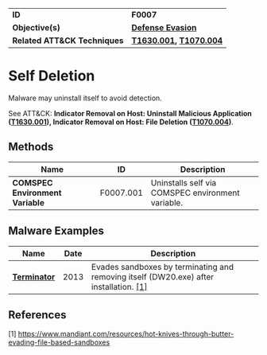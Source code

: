 
<table>
<tr>
<td><b>ID</b></td>
<td><b>F0007</b></td>
</tr>
<tr>
<td><b>Objective(s)</b></td>
<td><b><a href="../defense-evasion">Defense Evasion</a></b></td>
</tr>
<tr>
<td><b>Related ATT&CK Techniques</b></td>
<td><b><a href="https://attack.mitre.org/techniques/T1630/001/">T1630.001</a>, <a href="https://attack.mitre.org/techniques/T1070/004/">T1070.004</a></b></td>
</tr>
</table>


Self Deletion
=============
Malware may uninstall itself to avoid detection. 

See ATT&CK: **Indicator Removal on Host: Uninstall Malicious Application ([T1630.001](https://attack.mitre.org/techniques/T1630/001/)), Indicator Removal on Host: File Deletion ([T1070.004](https://attack.mitre.org/techniques/T1070/004/))**.

Methods
-------
|Name|ID|Description|
|---|---|---|
|**COMSPEC Environment Variable**|F0007.001|Uninstalls self via COMSPEC environment variable.|


Malware Examples
----------------
|Name|Date|Description|
|---|---|---|
|[**Terminator**](../xample-malware/terminator.md)|2013|Evades sandboxes by terminating and removing itself (DW20.exe) after installation. [[1]](#1)|


References
----------
<a name="1">[1]</a> https://www.mandiant.com/resources/hot-knives-through-butter-evading-file-based-sandboxes
